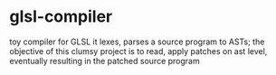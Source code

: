glsl-compiler
===

toy compiler for GLSL
it lexes, parses a source program to ASTs;
the objective of this clumsy project is to read, apply patches on ast level, eventually resulting in the patched source program
